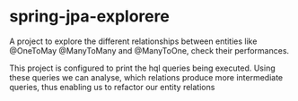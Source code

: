 # spring-jpa-explorere
A project to explore the different relationships between entities like @OneToMay @ManyToMany and @ManyToOne, check their performances.

This project is configured to print the hql queries being executed. Using these queries we can analyse, which relations produce more intermediate queries, thus enabling us to refactor our entity relations


